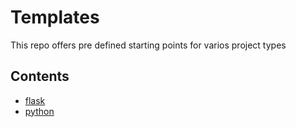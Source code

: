 # Templates
This repo offers pre defined starting points for varios project types

## Contents
* [flask](flask/)
* [python](python/)